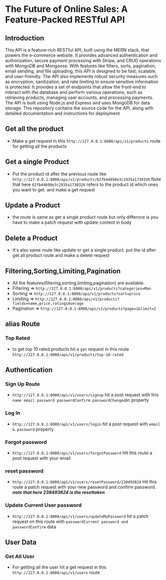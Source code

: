 # The Future of Online Sales: A Feature-Packed RESTful API

## Introduction

This API is a feature-rich RESTful API, built using the MERN stack, that powers the e-commerce website.
It provides advanced authentication and authorization, secure payment processing with Stripe, and CRUD operations with MongoDB and Mongoose.
With features like filters, sorts, pagination, email sending, and file uploading, this API is designed to be fast, scalable, and user-friendly.
The API also implements robust security measures such as encryption, sanitization, and rate limiting to ensure sensitive information is protected.
It provides a set of endpoints that allow the front-end to interact with the database and perform various operations, such as retrieving products, managing user accounts, and processing payments.
The API is built using Node.js and Express and uses MongoDB for data storage.
This repository contains the source code for the API, along with detailed documentation and instructions for deployment

## Get all the product

- Make a get request in this `http://127.0.0.1:8000/api/v1/products` route for getting all the products

## Get a single Product

- Put the product id after the previous route like `http://127.0.0.1:8000/api/v1/products/62fb44698e3c2935a1730326` Note that here `62fb44698e3c2935a1730326` refers to the product id which ones you want to get. and make a get request

## Update a Product

- the route is same as get a single product route but only differnce is you have to make a patch request with update content in body

## Delete a Product

- It's also same route like update or get a single product. put the id after get all product route and make a delete request

## Filtering,Sorting,Limiting,Pagination

- All the features(filtering,sorting,limiting,pagination) are available.
- Filtering => `http://127.0.0.1:8000/api/v1/products?categories=Man`
- Sorting => `http://127.0.0.1:8000/api/v1/products?sort=price`
- Limiting => `http://127.0.0.1:8000/api/v1/products?fields=name,price,ratingsAverage`
- Pagination => `http://127.0.0.1:8000/api/v1/products?page=1&limit=2`

## alias Route

### Top Rated

- to get top 10 rated products hit a `get` request in this route `http://127.0.0.1:8000/api/v1/products/top-10-rated`

## Authentication

### Sign Up Route

- `http://127.0.0.1:8000/api/v1/users/signup` hit a post request with this `name email password passwordConfirm passwordChangedAt` property

### Log In

- `http://127.0.0.1:8000/api/v1/users/login` hit a post request with `email & password` property

### Forgot password

- `http://127.0.0.1:8000/api/v1/users/forgotPassword` Hit this route a post request with your email

### reset password

- `http://127.0.0.1:8000/api/v1/users/resetPassword/238493824` Hit this route a patch request with your new password and confirm password.
  **_note that here 238493824 is the resettoken_**

### Update Current User password

- `http://127.0.0.1:8000/api/v1/users/updateMyPassword` hit a patch request on this route with `passwordCurrent password and passwordConfirm` data

## User Data

### Get All User

- For getting all the user hit a get request in this `http://127.0.0.1:8000/api/v1/users` route
